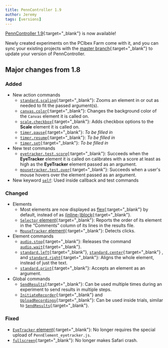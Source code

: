 ```yaml
---
title: PennController 1.9
author: Jeremy
tags: [versions]
---
```


[PennController 1.9](https://github.com/PennController/penncontroller/tree/master/releases/1.9){:target="_blank"}
is now available!

Newly created experiments on the PCIbex Farm come with it, and you can sync your
existing projects with the [master branch](https://github.com/PennController/Sync){:target="_blank"}
to update your version of PennController.

## Major changes from 1.8

### Added

+ New action commands
  + [`standard.scaling`]({{site.baseurl}}/commands/standard-element-commands/standard-scaling){:target="_blank"}:
  Zooms an element in or out as needed to fit the passed argument(s).
  + [`canvas.color`]({{site.baseurl}}/elements/canvas/canvas-color){:target="_blank"}:
  Changes the background color of the `Canvas` element it is called on.
  + [`scale.checkbox`]({{site.baseurl}}/elements/scale/scale-checkbox){:target="_blank"}:
  Adds checkbox options to the **Scale** element it is called on.
  + [`timer.pause`]({{site.baseurl}}/elements/timer/timer-pause){:target="_blank"}:
  *To be filled in*
  + [`timer.resume`]({{site.baseurl}}/elements/timer/timer-resume){:target="_blank"}:
  *To be filled in*
  + [`timer.set`]({{site.baseurl}}/elements/timer/timer-set){:target="_blank"}:
  *To be filled in*
+ New test commands
  + [`eyetracker.test.score`]({{site.baseurl}}/elements/eyetracker/eyetracker-test-score){:target="_blank"}:
  Succeeds when the **EyeTracker** element it is called on calibrates with a score
  at least as high as the **EyeTracker** element passed as an argument.
  + [`mousetracker.test.over`]({{site.baseurl}}/elements/mousetracker/mousetracker-test-over){:target="_blank"}:
  Succeeds when a user's mouse hovers over the element passed as an argument.
+ New keyword [`self`]({{site.baseurl}}/commands/keywords#self): Used inside callback
and test commands

### Changed

+ Elements
  + Most elements are now displayed as
  [flex](https://www.w3schools.com/css/css3_flexbox.asp){:target="_blank"}
  by default, instead of as
  [(inline-)block](https://www.w3schools.com/css/css_inline-block.asp){:target="_blank"}.
  + [`Selector` element]({{site.baseurl}}/elements/selector){:target="_blank"}:
  Reports the order of its element in the “Comments” column of its lines in
  the results file.
  + [`MouseTracker` element]({{site.baseurl}}/elements/mousetracker){:target="_blank"}:
  Detects clicks.
+ Element commands
  + [`audio.stop`]({{site.baseurl}}/elements/audio/audio-stop){:target="_blank"}:
  Releases the command [`audio.wait`]({{site.baseurl}}/elements/audio/audio-wait){:target="_blank"}.
  + [`standard.left`]({{site.baseurl}}/commands/standard-element-commands/standard-left){:target="_blank"},
  [`standard.center`]({{site.baseurl}}/commands/standard-element-commands/standard-center){:target="_blank"}
  , and
  [`standard.right`]({{site.baseurl}}/commands/standard-element-commands/standard-center){:target="_blank"}:
  Aligns the whole element, instead of just the text.
  + [`standard.print`]({{site.baseurl}}/commands/standard-element-commands/standard-print){:target="_blank"}:
  Accepts an element as an argument.
+ Global commands
  + [`SendResults`]({{site.baseurl}}/commands/global-commands/sendresults){:target="_blank"}:
  Can be used multiple times during an experiment to send results in multiple steps.
  + [`InitiateRecorder`]({{site.baseurl}}/commands/global-commands/initiaterecorder){:target="_blank"}
  and
  [`UploadRecordings`]({{site.baseurl}}/commands/global-commands/uploadrecordings){:target="_blank"}:
  Can be used inside trials, similar to [`SendResults`]({{site.baseurl}}/commands/global-commands/sendresults){:target="_blank"}.

### Fixed

+ [`EyeTracker` element]({{site.baseurl}}/elements/eyetracker){:target="_blank"}:
No longer requires the special upload of `PennElement_eyetracker.js`.
+ [`fullscreen`]({{site.baseurl}}/commands/special-commands/fullscreen){:target="_blank"}:
No longer makes Safari crash.
